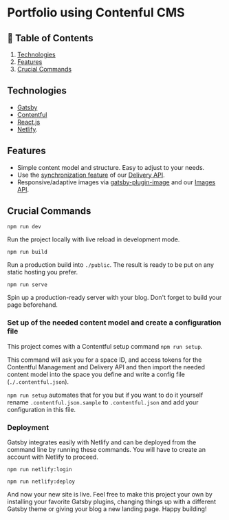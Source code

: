 # Portfolio using Contenful CMS


## 🚩 Table of Contents

1. [Technologies](#technologies)
2. [Features](#features)
3. [Crucial Commands](#crucial-commands)


## Technologies

- [Gatsby](http://gatsbyjs.com/)
- [Contentful](https://www.contentful.com)
- [React.js](https://reactjs.org/)
- [Netlify](https://www.netlify.com/).


## Features

- Simple content model and structure. Easy to adjust to your needs.
- Use the [synchronization feature](https://www.contentful.com/developers/docs/references/content-delivery-api/#/reference/synchronization) of our [Delivery API](https://www.contentful.com/developers/docs/references/content-delivery-api/).
- Responsive/adaptive images via [gatsby-plugin-image](https://www.gatsbyjs.org/packages/gatsby-plugin-image/) and our [Images API](https://www.contentful.com/developers/docs/references/content-delivery-api/#/reference/synchronization/initial-synchronization-of-entries-of-a-specific-content-type).

## Crucial Commands

`npm run dev`

Run the project locally with live reload in development mode.

`npm run build`

Run a production build into `./public`. The result is ready to be put on any static hosting you prefer.

 `npm run serve`

Spin up a production-ready server with your blog. Don't forget to build your page beforehand.


### Set up of the needed content model and create a configuration file

This project comes with a Contentful setup command `npm run setup`.

This command will ask you for a space ID, and access tokens for the Contentful Management and Delivery API and then import the needed content model into the space you define and write a config file (`./.contentful.json`).

`npm run setup` automates that for you but if you want to do it yourself rename `.contentful.json.sample` to `.contentful.json` and add your configuration in this file.

### Deployment

Gatsby integrates easily with Netlify and can be deployed from the command line by running these commands. You will have to create an account with Netlify to proceed.

`npm run netlify:login`

`npm run netlify:deploy`

And now your new site is live. Feel free to make this project your own by installing your favorite Gatsby plugins, changing things up with a different Gatsby theme or giving your blog a new landing page. Happy building!
